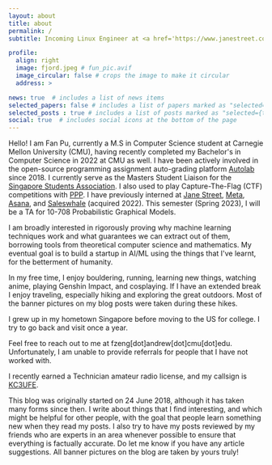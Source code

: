 ```yaml
---
layout: about
title: about
permalink: /
subtitle: Incoming Linux Engineer at <a href='https://www.janestreet.com/'>Jane Street</a>. <a href='https://www.cs.cmu.edu/'>CMU SCS</a> Class of 2022, MSCS Class of 2023. Currently located in Pittsburgh, PA, USA. 

profile:
  align: right
  image: fjord.jpeg # fun_pic.avif
  image_circular: false # crops the image to make it circular
  address: >

news: true  # includes a list of news items
selected_papers: false # includes a list of papers marked as "selected={true}"
selected_posts : true # includes a list of posts marked as "selected={true}"
social: true  # includes social icons at the bottom of the page
---
```


Hello! I am Fan Pu, currently a M.S in Computer Science student at Carnegie
Mellon University (CMU), having recently completed my Bachelor's in Computer
Science in 2022 at CMU as well. I have been actively involved in the open-source
programming assignment auto-grading platform
[Autolab](https://autolabproject.com/) since 2018. 
I currently serve as the Masters Student Liaison for the [Singapore Students
Association](https://cmussa.org/). I also used to play
Capture-The-Flag (CTF) competitions with [PPP](https://pwning.net/).
I have previously interned at [Jane Street](https://www.janestreet.com/),
[Meta](https://about.meta.com/), [Asana](https://asana.com/), and [Saleswhale](https://www.saleswhale.com/) (acquired 2022).
This semester (Spring 2023), I will be a TA for 10-708 Probabilistic Graphical Models.

I am broadly interested in rigorously proving why machine learning techniques
work and what guarantees we can extract out of them, borrowing tools from
theoretical computer science and mathematics. My eventual goal is to build a
startup in AI/ML using the things that I've learnt, for the betterment of
humanity. 

In my free time, I enjoy bouldering, running, learning new things, watching
anime, playing Genshin Impact, and cosplaying. If I have an extended break I
enjoy traveling, especially hiking and exploring the great outdoors. Most of
the banner pictures on my blog posts were taken during these hikes.

I grew up in my hometown Singapore before moving to the US for college. I try
to go back and visit once a year.

Feel free to reach out to me at fzeng[dot]andrew[dot]cmu[dot]edu.
Unfortunately, I am unable to provide referrals for people that I have not
worked with.

I recently earned a Technician amateur radio license, and my callsign is 
[KC3UFE](https://www.fccbulletin.com/callsign/?q=KC3UFE).

This blog was originally started on 24 June 2018, although it has taken many
forms since then. I write about things that I find interesting, and which might
be helpful for other people, with the goal that people learn something
new when they read my posts. I also try to have my posts reviewed by
my friends who are experts in an area whenever possible to ensure that
everything is factually accurate. Do let me know if you have any article
suggestions. All banner pictures on the blog are taken by yours truly!


<!--
Put your address / P.O. box / other info right below your picture. You can also disable any these elements by editing `profile` property of the YAML header of your `_pages/about.md`. Edit `_bibliography/papers.bib` and Jekyll will render your [publications page](/al-folio/publications/) automatically.

Link to your social media connections, too. This theme is set up to use [Font Awesome icons](http://fortawesome.github.io/Font-Awesome/) and [Academicons](https://jpswalsh.github.io/academicons/), like the ones below. Add your Facebook, Twitter, LinkedIn, Google Scholar, or just disable all of them.
-->
